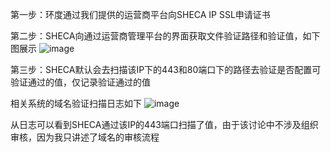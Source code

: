 第一步：环度通过我们提供的运营商平台向SHECA IP SSL申请证书

第二步：SHECA向通过运营商管理平台的界面获取文件验证路径和验证值，如下图展示
 ![image](https://github.com/SHECA-Alvin/cabgroup/assets/163508594/3e39ccce-dd0d-46ff-a821-92d99d245739) 

第三步：SHECA默认会去扫描该IP下的443和80端口下的路径去验证是否配置可验证通过的值，仅记录验证通过的值 

相关系统的域名验证扫描日志如下
![image](https://github.com/SHECA-Alvin/cabgroup/assets/163508594/c379289e-90ab-4211-b902-5a9f4e9d431b)


从日志可以看到SHECA通过该IP的443端口扫描了值，由于该讨论中不涉及组织审核，因为我只讲述了域名的审核流程
